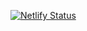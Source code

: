 [![Netlify Status](https://api.netlify.com/api/v1/badges/31a2bc0e-5bb5-4273-8515-76847ab044f7/deploy-status)](https://app.netlify.com/sites/digitalrightswatch/deploys)
